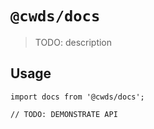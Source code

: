# `@cwds/docs`

> TODO: description

## Usage

```
import docs from '@cwds/docs';

// TODO: DEMONSTRATE API
```

